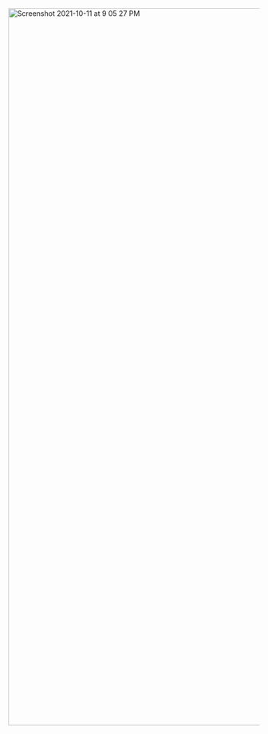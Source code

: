 <img width="1440" alt="Screenshot 2021-10-11 at 9 05 27 PM" src="https://user-images.githubusercontent.com/89991399/136824436-bc853264-7987-4267-a622-90863c2feed1.png">
